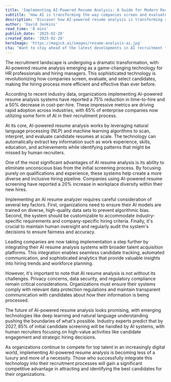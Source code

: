 ```yaml
---
title: 'Implementing AI-Powered Resume Analysis: A Guide for Modern Recruitment'
subtitle: 'How AI is transforming the way companies screen and evaluate job candidates'
description: 'Discover how AI-powered resume analysis is transforming recruitment processes, offering unprecedented efficiency and accuracy in candidate screening while reducing bias and improving hiring outcomes. Learn about implementation strategies, benefits, and future trends in this comprehensive guide.'
author: 'David Jenkins'
read_time: '8 mins'
publish_date: '2025-02-28'
created_date: '2025-02-28'
heroImage: 'https://magick.ai/images/resume-analysis-ai.jpg'
cta: 'Want to stay ahead of the latest developments in AI recruitment technology? Follow us on LinkedIn for regular updates, expert insights, and exclusive content on implementing cutting-edge hiring solutions.'
---
```


The recruitment landscape is undergoing a dramatic transformation, with AI-powered resume analysis emerging as a game-changing technology for HR professionals and hiring managers. This sophisticated technology is revolutionizing how companies screen, evaluate, and select candidates, making the hiring process more efficient and effective than ever before.

According to recent industry data, organizations implementing AI-powered resume analysis systems have reported a 75% reduction in time-to-hire and a 50% decrease in cost-per-hire. These impressive metrics are driving rapid adoption across industries, with 65% of enterprise companies now utilizing some form of AI in their recruitment process.

At its core, AI-powered resume analysis works by leveraging natural language processing (NLP) and machine learning algorithms to scan, interpret, and evaluate candidate resumes at scale. The technology can automatically extract key information such as work experience, skills, education, and achievements while identifying patterns that might be missed by human recruiters.

One of the most significant advantages of AI resume analysis is its ability to eliminate unconscious bias from the initial screening process. By focusing purely on qualifications and experience, these systems help create a more diverse and inclusive hiring pipeline. Companies using AI-powered resume screening have reported a 20% increase in workplace diversity within their new hires.

Implementing an AI resume analyzer requires careful consideration of several key factors. First, organizations need to ensure their AI models are trained on diverse, high-quality data sets to prevent algorithmic bias. Second, the system should be customizable to accommodate industry-specific requirements and company-specific hiring criteria. Finally, it's crucial to maintain human oversight and regularly audit the system's decisions to ensure fairness and accuracy.

Leading companies are now taking implementation a step further by integrating their AI resume analysis systems with broader talent acquisition platforms. This integration enables seamless candidate tracking, automated communication, and sophisticated analytics that provide valuable insights into hiring trends and workforce planning.

However, it's important to note that AI resume analysis is not without its challenges. Privacy concerns, data security, and regulatory compliance remain critical considerations. Organizations must ensure their systems comply with relevant data protection regulations and maintain transparent communication with candidates about how their information is being processed.

The future of AI-powered resume analysis looks promising, with emerging technologies like deep learning and natural language understanding pushing the boundaries of what's possible. Industry experts predict that by 2027, 85% of initial candidate screening will be handled by AI systems, with human recruiters focusing on high-value activities like candidate engagement and strategic hiring decisions.

As organizations continue to compete for top talent in an increasingly digital world, implementing AI-powered resume analysis is becoming less of a luxury and more of a necessity. Those who successfully integrate this technology into their recruitment processes will gain a significant competitive advantage in attracting and identifying the best candidates for their organizations.